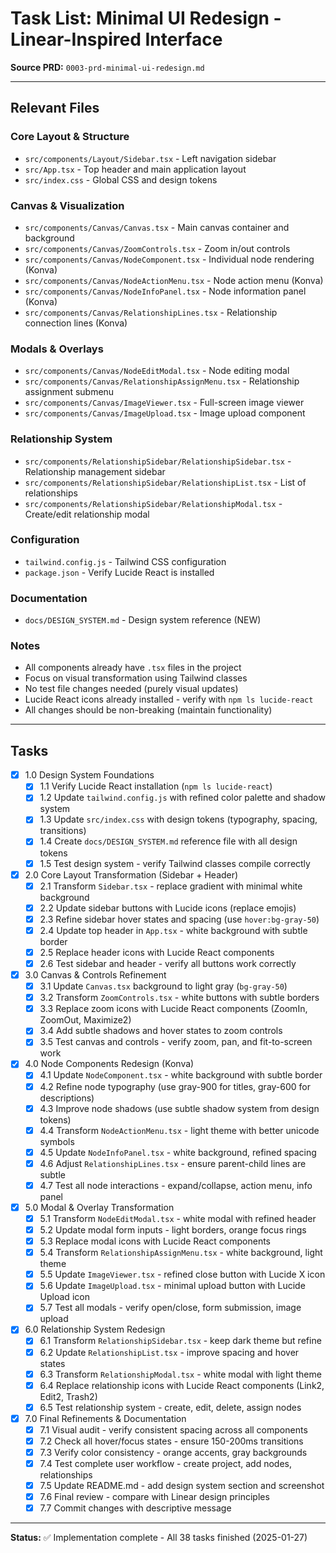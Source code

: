 # Task List: Minimal UI Redesign - Linear-Inspired Interface

**Source PRD:** `0003-prd-minimal-ui-redesign.md`

---

## Relevant Files

### Core Layout & Structure
- `src/components/Layout/Sidebar.tsx` - Left navigation sidebar
- `src/App.tsx` - Top header and main application layout
- `src/index.css` - Global CSS and design tokens

### Canvas & Visualization
- `src/components/Canvas/Canvas.tsx` - Main canvas container and background
- `src/components/Canvas/ZoomControls.tsx` - Zoom in/out controls
- `src/components/Canvas/NodeComponent.tsx` - Individual node rendering (Konva)
- `src/components/Canvas/NodeActionMenu.tsx` - Node action menu (Konva)
- `src/components/Canvas/NodeInfoPanel.tsx` - Node information panel (Konva)
- `src/components/Canvas/RelationshipLines.tsx` - Relationship connection lines (Konva)

### Modals & Overlays
- `src/components/Canvas/NodeEditModal.tsx` - Node editing modal
- `src/components/Canvas/RelationshipAssignMenu.tsx` - Relationship assignment submenu
- `src/components/Canvas/ImageViewer.tsx` - Full-screen image viewer
- `src/components/Canvas/ImageUpload.tsx` - Image upload component

### Relationship System
- `src/components/RelationshipSidebar/RelationshipSidebar.tsx` - Relationship management sidebar
- `src/components/RelationshipSidebar/RelationshipList.tsx` - List of relationships
- `src/components/RelationshipSidebar/RelationshipModal.tsx` - Create/edit relationship modal

### Configuration
- `tailwind.config.js` - Tailwind CSS configuration
- `package.json` - Verify Lucide React is installed

### Documentation
- `docs/DESIGN_SYSTEM.md` - Design system reference (NEW)

### Notes
- All components already have `.tsx` files in the project
- Focus on visual transformation using Tailwind classes
- No test file changes needed (purely visual updates)
- Lucide React icons already installed - verify with `npm ls lucide-react`
- All changes should be non-breaking (maintain functionality)

---

## Tasks

- [x] 1.0 Design System Foundations
  - [x] 1.1 Verify Lucide React installation (`npm ls lucide-react`)
  - [x] 1.2 Update `tailwind.config.js` with refined color palette and shadow system
  - [x] 1.3 Update `src/index.css` with design tokens (typography, spacing, transitions)
  - [x] 1.4 Create `docs/DESIGN_SYSTEM.md` reference file with all design tokens
  - [x] 1.5 Test design system - verify Tailwind classes compile correctly

- [x] 2.0 Core Layout Transformation (Sidebar + Header)
  - [x] 2.1 Transform `Sidebar.tsx` - replace gradient with minimal white background
  - [x] 2.2 Update sidebar buttons with Lucide icons (replace emojis)
  - [x] 2.3 Refine sidebar hover states and spacing (use `hover:bg-gray-50`)
  - [x] 2.4 Update top header in `App.tsx` - white background with subtle border
  - [x] 2.5 Replace header icons with Lucide React components
  - [x] 2.6 Test sidebar and header - verify all buttons work correctly

- [x] 3.0 Canvas & Controls Refinement
  - [x] 3.1 Update `Canvas.tsx` background to light gray (`bg-gray-50`)
  - [x] 3.2 Transform `ZoomControls.tsx` - white buttons with subtle borders
  - [x] 3.3 Replace zoom icons with Lucide React components (ZoomIn, ZoomOut, Maximize2)
  - [x] 3.4 Add subtle shadows and hover states to zoom controls
  - [x] 3.5 Test canvas and controls - verify zoom, pan, and fit-to-screen work

- [x] 4.0 Node Components Redesign (Konva)
  - [x] 4.1 Update `NodeComponent.tsx` - white background with subtle border
  - [x] 4.2 Refine node typography (use gray-900 for titles, gray-600 for descriptions)
  - [x] 4.3 Improve node shadows (use subtle shadow system from design tokens)
  - [x] 4.4 Transform `NodeActionMenu.tsx` - light theme with better unicode symbols
  - [x] 4.5 Update `NodeInfoPanel.tsx` - white background, refined spacing
  - [x] 4.6 Adjust `RelationshipLines.tsx` - ensure parent-child lines are subtle
  - [x] 4.7 Test all node interactions - expand/collapse, action menu, info panel

- [x] 5.0 Modal & Overlay Transformation
  - [x] 5.1 Transform `NodeEditModal.tsx` - white modal with refined header
  - [x] 5.2 Update modal form inputs - light borders, orange focus rings
  - [x] 5.3 Replace modal icons with Lucide React components
  - [x] 5.4 Transform `RelationshipAssignMenu.tsx` - white background, light theme
  - [x] 5.5 Update `ImageViewer.tsx` - refined close button with Lucide X icon
  - [x] 5.6 Update `ImageUpload.tsx` - minimal upload button with Lucide Upload icon
  - [x] 5.7 Test all modals - verify open/close, form submission, image upload

- [x] 6.0 Relationship System Redesign
  - [x] 6.1 Transform `RelationshipSidebar.tsx` - keep dark theme but refine
  - [x] 6.2 Update `RelationshipList.tsx` - improve spacing and hover states
  - [x] 6.3 Transform `RelationshipModal.tsx` - white modal with light theme
  - [x] 6.4 Replace relationship icons with Lucide React components (Link2, Edit2, Trash2)
  - [x] 6.5 Test relationship system - create, edit, delete, assign nodes

- [x] 7.0 Final Refinements & Documentation
  - [x] 7.1 Visual audit - verify consistent spacing across all components
  - [x] 7.2 Check all hover/focus states - ensure 150-200ms transitions
  - [x] 7.3 Verify color consistency - orange accents, gray backgrounds
  - [x] 7.4 Test complete user workflow - create project, add nodes, relationships
  - [x] 7.5 Update README.md - add design system section and screenshot
  - [x] 7.6 Final review - compare with Linear design principles
  - [x] 7.7 Commit changes with descriptive message

---

**Status:** ✅ Implementation complete - All 38 tasks finished (2025-01-27)
